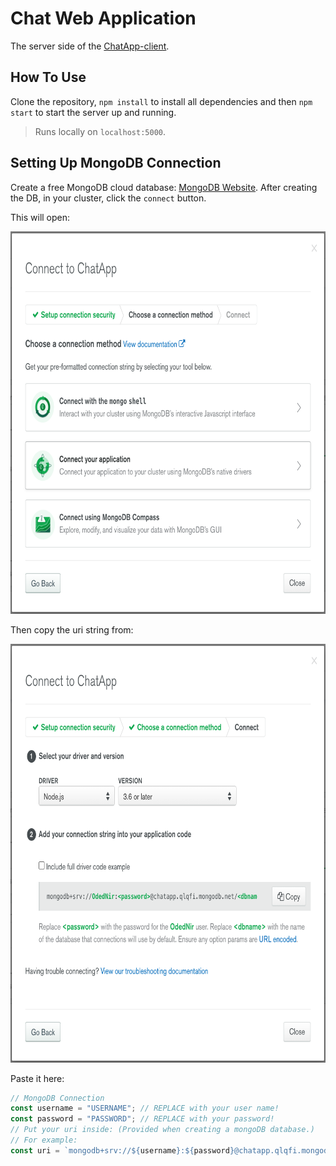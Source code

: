 # Chat Web Application

The server side of the [ChatApp-client](https://github.com/OdedNir/ChatApp-client).

## How To Use

Clone the repository, `npm install` to install all dependencies and then `npm start` to start the server up and running.

> Runs locally on `localhost:5000`.

## Setting Up MongoDB Connection

Create a free MongoDB cloud database: [MongoDB Website](https://www.mongodb.com/).
After creating the DB, in your cluster, click the `connect` button.

This will open: 

<img src="/media/connect-db.png" alt="db connection" width="704" height="612"/>

Then copy the uri string from: 

<img src="/media/uri-db.png" alt="uri string" width="704" height="670"/>

Paste it here:

```javascript
// MongoDB Connection
const username = "USERNAME"; // REPLACE with your user name!
const password = "PASSWORD"; // REPLACE with your password!
// Put your uri inside: (Provided when creating a mongoDB database.)
// For example:
const uri = `mongodb+srv://${username}:${password}@chatapp.qlqfi.mongodb.net/ChatApp?retryWrites=true&w=majority`;
```
